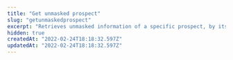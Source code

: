 ```yaml
---
title: "Get unmasked prospect"
slug: "getunmaskedprospect"
excerpt: "Retrieves unmasked information of a specific prospect, by its `prospectId`."
hidden: true
createdAt: "2022-02-24T18:18:32.597Z"
updatedAt: "2022-02-24T18:18:32.597Z"
---
```

